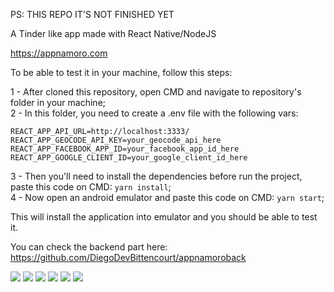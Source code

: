 PS: THIS REPO IT'S NOT FINISHED YET

A Tinder like app made with React Native/NodeJS

https://appnamoro.com

To be able to test it in your machine, follow this steps:

1 - After cloned this repository, open CMD and navigate to repository's folder in your machine;<br/>
2 - In this folder, you need to create a .env file with the following vars:<br/>
```
REACT_APP_API_URL=http://localhost:3333/
REACT_APP_GEOCODE_API_KEY=your_geocode_api_here
REACT_APP_FACEBOOK_APP_ID=your_facebook_app_id_here
REACT_APP_GOOGLE_CLIENT_ID=your_google_client_id_here
```
3 - Then you'll need to install the dependencies before run the project, paste this code on CMD: `yarn install`;<br/>
4 - Now open an android emulator and paste this code on CMD: `yarn start`;<br/>

This will install the application into emulator and you should be able to test it.

You can check the backend part here: https://github.com/DiegoDevBittencourt/appnamoroback

![](https://i.imgur.com/7XS131U.png)
![](https://i.imgur.com/xkeAkuM.png)
![](https://i.imgur.com/1w6Tjvn.png)
![](https://i.imgur.com/j0W9wLD.png)
![](https://i.imgur.com/STjgddz.png)
![](https://i.imgur.com/oJyhbkw.png)
